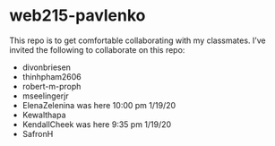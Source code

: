 # web215-pavlenko
This repo is to get comfortable collaborating with my classmates.
I’ve invited the following to collaborate on this repo:
- divonbriesen
- thinhpham2606
- robert-m-proph
- mseelingerjr
- ElenaZelenina was here 10:00 pm 1/19/20
- Kewalthapa
- KendallCheek was here 9:35 pm 1/19/20
- SafronH
